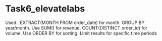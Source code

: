 # Task6_elevatelabs 
 Used.. EXTRACT(MONTH FROM order_date) for month.
 GROUP BY year/month.
 Use SUM() for revenue.
 COUNT(DISTINCT order_id) for volume.
 Use ORDER BY for sorting.
 Limit results for specific time periods

